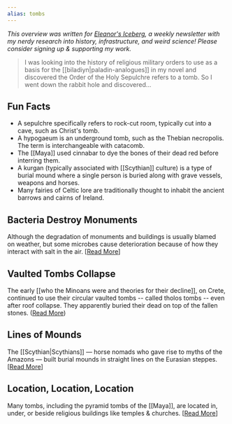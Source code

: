 ```yaml
---
alias: tombs
---
```

<cite>This overview was written for [Eleanor's Iceberg](http://newsletter.eleanorkonik.com/), a weekly newsletter with my nerdy research into history, infrastructure, and weird science! Please consider signing up & supporting my work.</cite>

> I was looking into the history of religious military orders to use as a basis for the [[biladiyn|paladin-analogues]] in my novel and discovered the Order of the Holy Sepulchre refers to a tomb. So I went down the rabbit hole and discovered... 

## Fun Facts

-   A sepulchre specifically refers to rock-cut room, typically cut into a cave, such as Christ's tomb. 
-   A hypogaeum is an underground tomb, such as the Thebian necropolis. The term is interchangeable with catacomb. 
-   The [[Maya]] used cinnabar to dye the bones of their dead red before interring them.
-   A kurgan (typically associated with [[Scythian]] culture) is a type of burial mound where a single person is buried along with grave vessels, weapons and horses.
-   Many fairies of Celtic lore are traditionally thought to inhabit the ancient barrows and cairns of Ireland.

## Bacteria Destroy Monuments

Although the degradation of monuments and buildings is usually blamed on weather, but some microbes cause deterioration because of how they interact with salt in the air. \[[Read More](https://click.mailerlite.com/link/c/YT0xNTA0OTE3NDAzNDc2MTY5OTgyJmM9azd2NCZiPTQwMzI4NDE1OCZkPXgxazRkOHo=.YIk_67IpbqoynwguJtyZqYzvIMMsBCu2u4npwA3Rpfo)\]

## Vaulted Tombs Collapse

The early [[who the Minoans were and theories for their decline]], on Crete, continued to use their circular vaulted tombs -- called tholos tombs -- even after roof collapse. They apparently buried their dead on top of the fallen stones. ([Read More](http://www.minoancrete.com/yerokambos.htm))

## Lines of Mounds

The [[Scythian|Scythians]] — horse nomads who gave rise to myths of the Amazons — built burial mounds in straight lines on the Eurasian steppes. \[[Read More](https://click.mailerlite.com/link/c/YT0xNTA0OTE3NDAzNDc2MTY5OTgyJmM9azd2NCZiPTQwMzI4NDE2NyZkPWYxeTZ5OXM=.g6UAdiA1v67l02Fpf-ZcAB0PTHiaL3F4rK2vngjTZR8)\]

## Location, Location, Location

Many tombs, including the pyramid tombs of the [[Maya]], are located in, under, or beside religious buildings like temples & churches. \[[Read More](https://click.mailerlite.com/link/c/YT0xNTA0OTE3NDAzNDc2MTY5OTgyJmM9azd2NCZiPTQwMzI4NDE3MCZkPXozZzdlNXo=.bFrkLc_RlfOHTmhvrENhCFjp-tX-TXOasjb7Rh3C3QI)\]

 